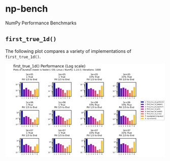 # np-bench
NumPy Performance Benchmarks

## `first_true_1d()`

The following plot compares a variety of implementations of `first_true_1d()`.

![Performance Tests](https://github.com/flexatone/np-bench/blob/default/doc/bnpy-scipy-2023/public/ft1d-fig-9.png)


